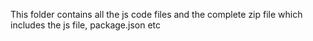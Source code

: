 This folder contains all the js code files and the complete zip file which includes the js file, package.json etc
